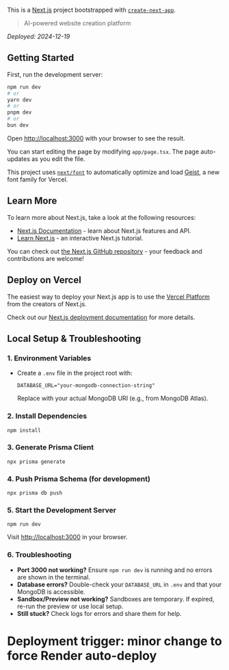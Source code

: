 This is a [Next.js](https://nextjs.org) project bootstrapped with [`create-next-app`](https://nextjs.org/docs/app/api-reference/cli/create-next-app).

> AI-powered website creation platform

*Deployed: 2024-12-19*

## Getting Started

First, run the development server:

```bash
npm run dev
# or
yarn dev
# or
pnpm dev
# or
bun dev
```

Open [http://localhost:3000](http://localhost:3000) with your browser to see the result.

You can start editing the page by modifying `app/page.tsx`. The page auto-updates as you edit the file.

This project uses [`next/font`](https://nextjs.org/docs/app/building-your-application/optimizing/fonts) to automatically optimize and load [Geist](https://vercel.com/font), a new font family for Vercel.

## Learn More

To learn more about Next.js, take a look at the following resources:

- [Next.js Documentation](https://nextjs.org/docs) - learn about Next.js features and API.
- [Learn Next.js](https://nextjs.org/learn) - an interactive Next.js tutorial.

You can check out [the Next.js GitHub repository](https://github.com/vercel/next.js) - your feedback and contributions are welcome!

## Deploy on Vercel

The easiest way to deploy your Next.js app is to use the [Vercel Platform](https://vercel.com/new?utm_medium=default-template&filter=next.js&utm_source=create-next-app&utm_campaign=create-next-app-readme) from the creators of Next.js.

Check out our [Next.js deployment documentation](https://nextjs.org/docs/app/building-your-application/deploying) for more details.

## Local Setup & Troubleshooting

### 1. Environment Variables
- Create a `.env` file in the project root with:
  ```
  DATABASE_URL="your-mongodb-connection-string"
  ```
  Replace with your actual MongoDB URI (e.g., from MongoDB Atlas).

### 2. Install Dependencies
```
npm install
```

### 3. Generate Prisma Client
```
npx prisma generate
```

### 4. Push Prisma Schema (for development)
```
npx prisma db push
```

### 5. Start the Development Server
```
npm run dev
```

Visit [http://localhost:3000](http://localhost:3000) in your browser.

### 6. Troubleshooting
- **Port 3000 not working?** Ensure `npm run dev` is running and no errors are shown in the terminal.
- **Database errors?** Double-check your `DATABASE_URL` in `.env` and that your MongoDB is accessible.
- **Sandbox/Preview not working?** Sandboxes are temporary. If expired, re-run the preview or use local setup.
- **Still stuck?** Check logs for errors and share them for help.

# Deployment trigger: minor change to force Render auto-deploy
